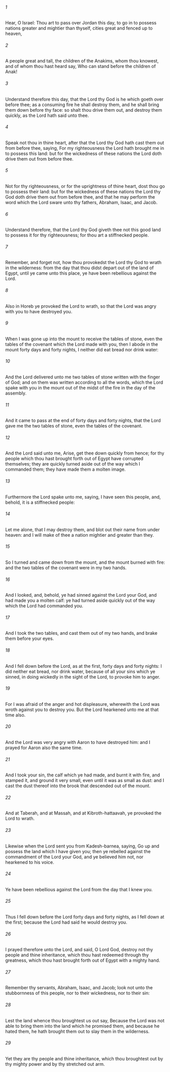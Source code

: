 ###### 1
Hear, O Israel: Thou art to pass over Jordan this day, to go in to possess nations greater and mightier than thyself, cities great and fenced up to heaven,

###### 2
A people great and tall, the children of the Anakims, whom thou knowest, and of whom thou hast heard say, Who can stand before the children of Anak!

###### 3
Understand therefore this day, that the Lord thy God is he which goeth over before thee; as a consuming fire he shall destroy them, and he shall bring them down before thy face: so shalt thou drive them out, and destroy them quickly, as the Lord hath said unto thee.

###### 4
Speak not thou in thine heart, after that the Lord thy God hath cast them out from before thee, saying, For my righteousness the Lord hath brought me in to possess this land: but for the wickedness of these nations the Lord doth drive them out from before thee.

###### 5
Not for thy righteousness, or for the uprightness of thine heart, dost thou go to possess their land: but for the wickedness of these nations the Lord thy God doth drive them out from before thee, and that he may perform the word which the Lord sware unto thy fathers, Abraham, Isaac, and Jacob.

###### 6
Understand therefore, that the Lord thy God giveth thee not this good land to possess it for thy righteousness; for thou art a stiffnecked people.

###### 7
Remember, and forget not, how thou provokedst the Lord thy God to wrath in the wilderness: from the day that thou didst depart out of the land of Egypt, until ye came unto this place, ye have been rebellious against the Lord.

###### 8
Also in Horeb ye provoked the Lord to wrath, so that the Lord was angry with you to have destroyed you.

###### 9
When I was gone up into the mount to receive the tables of stone, even the tables of the covenant which the Lord made with you, then I abode in the mount forty days and forty nights, I neither did eat bread nor drink water:

###### 10
And the Lord delivered unto me two tables of stone written with the finger of God; and on them was written according to all the words, which the Lord spake with you in the mount out of the midst of the fire in the day of the assembly.

###### 11
And it came to pass at the end of forty days and forty nights, that the Lord gave me the two tables of stone, even the tables of the covenant.

###### 12
And the Lord said unto me, Arise, get thee down quickly from hence; for thy people which thou hast brought forth out of Egypt have corrupted themselves; they are quickly turned aside out of the way which I commanded them; they have made them a molten image.

###### 13
Furthermore the Lord spake unto me, saying, I have seen this people, and, behold, it is a stiffnecked people:

###### 14
Let me alone, that I may destroy them, and blot out their name from under heaven: and I will make of thee a nation mightier and greater than they.

###### 15
So I turned and came down from the mount, and the mount burned with fire: and the two tables of the covenant were in my two hands.

###### 16
And I looked, and, behold, ye had sinned against the Lord your God, and had made you a molten calf: ye had turned aside quickly out of the way which the Lord had commanded you.

###### 17
And I took the two tables, and cast them out of my two hands, and brake them before your eyes.

###### 18
And I fell down before the Lord, as at the first, forty days and forty nights: I did neither eat bread, nor drink water, because of all your sins which ye sinned, in doing wickedly in the sight of the Lord, to provoke him to anger.

###### 19
For I was afraid of the anger and hot displeasure, wherewith the Lord was wroth against you to destroy you. But the Lord hearkened unto me at that time also.

###### 20
And the Lord was very angry with Aaron to have destroyed him: and I prayed for Aaron also the same time.

###### 21
And I took your sin, the calf which ye had made, and burnt it with fire, and stamped it, and ground it very small, even until it was as small as dust: and I cast the dust thereof into the brook that descended out of the mount.

###### 22
And at Taberah, and at Massah, and at Kibroth-hattaavah, ye provoked the Lord to wrath.

###### 23
Likewise when the Lord sent you from Kadesh-barnea, saying, Go up and possess the land which I have given you; then ye rebelled against the commandment of the Lord your God, and ye believed him not, nor hearkened to his voice.

###### 24
Ye have been rebellious against the Lord from the day that I knew you.

###### 25
Thus I fell down before the Lord forty days and forty nights, as I fell down at the first; because the Lord had said he would destroy you.

###### 26
I prayed therefore unto the Lord, and said, O Lord God, destroy not thy people and thine inheritance, which thou hast redeemed through thy greatness, which thou hast brought forth out of Egypt with a mighty hand.

###### 27
Remember thy servants, Abraham, Isaac, and Jacob; look not unto the stubbornness of this people, nor to their wickedness, nor to their sin:

###### 28
Lest the land whence thou broughtest us out say, Because the Lord was not able to bring them into the land which he promised them, and because he hated them, he hath brought them out to slay them in the wilderness.

###### 29
Yet they are thy people and thine inheritance, which thou broughtest out by thy mighty power and by thy stretched out arm.

